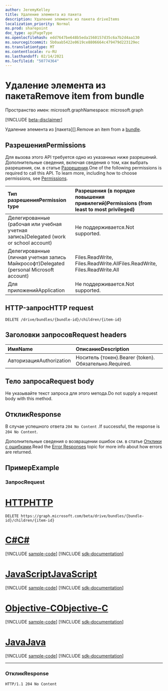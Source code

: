 ```yaml
---
author: JeremyKelley
title: Удаление элемента из пакета
description: Удаление элемента из пакета driveItems
localization_priority: Normal
ms.prod: sharepoint
doc_type: apiPageType
ms.openlocfilehash: edd7647be648b5eda1560157d35c6a7b2d4aa130
ms.sourcegitcommit: 5b0aab5422e0619ce8806664c479479d223129ec
ms.translationtype: MT
ms.contentlocale: ru-RU
ms.lasthandoff: 02/14/2021
ms.locfileid: "50774364"
---
```

# <a name="remove-item-from-bundle"></a><span data-ttu-id="22c36-103">Удаление элемента из пакета</span><span class="sxs-lookup"><span data-stu-id="22c36-103">Remove item from bundle</span></span>

<span data-ttu-id="22c36-104">Пространство имен: microsoft.graph</span><span class="sxs-lookup"><span data-stu-id="22c36-104">Namespace: microsoft.graph</span></span>

[!INCLUDE [beta-disclaimer](../../includes/beta-disclaimer.md)]

<span data-ttu-id="22c36-105">Удаление элемента из [пакета][].</span><span class="sxs-lookup"><span data-stu-id="22c36-105">Remove an item from a [bundle][].</span></span>

## <a name="permissions"></a><span data-ttu-id="22c36-106">Разрешения</span><span class="sxs-lookup"><span data-stu-id="22c36-106">Permissions</span></span>

<span data-ttu-id="22c36-p101">Для вызова этого API требуется одно из указанных ниже разрешений. Дополнительные сведения, включая сведения о том, как выбрать разрешения, см. в статье [Разрешения](/graph/permissions-reference).</span><span class="sxs-lookup"><span data-stu-id="22c36-p101">One of the following permissions is required to call this API. To learn more, including how to choose permissions, see [Permissions](/graph/permissions-reference).</span></span>

|<span data-ttu-id="22c36-109">Тип разрешения</span><span class="sxs-lookup"><span data-stu-id="22c36-109">Permission type</span></span>      | <span data-ttu-id="22c36-110">Разрешения (в порядке повышения привилегий)</span><span class="sxs-lookup"><span data-stu-id="22c36-110">Permissions (from least to most privileged)</span></span>              |
|:--------------------|:---------------------------------------------------------|
|<span data-ttu-id="22c36-111">Делегированные (рабочая или учебная учетная запись)</span><span class="sxs-lookup"><span data-stu-id="22c36-111">Delegated (work or school account)</span></span> | <span data-ttu-id="22c36-112">Не поддерживается.</span><span class="sxs-lookup"><span data-stu-id="22c36-112">Not supported.</span></span>                             |
|<span data-ttu-id="22c36-113">Делегированные (личная учетная запись Майкрософт)</span><span class="sxs-lookup"><span data-stu-id="22c36-113">Delegated (personal Microsoft account)</span></span> | <span data-ttu-id="22c36-114">Files.ReadWrite, Files.ReadWrite.All</span><span class="sxs-lookup"><span data-stu-id="22c36-114">Files.ReadWrite, Files.ReadWrite.All</span></span>   |
|<span data-ttu-id="22c36-115">Для приложений</span><span class="sxs-lookup"><span data-stu-id="22c36-115">Application</span></span>          | <span data-ttu-id="22c36-116">Не поддерживается.</span><span class="sxs-lookup"><span data-stu-id="22c36-116">Not supported.</span></span>                                           |

## <a name="http-request"></a><span data-ttu-id="22c36-117">HTTP-запрос</span><span class="sxs-lookup"><span data-stu-id="22c36-117">HTTP request</span></span>

```http
DELETE /drive/bundles/{bundle-id}/children/{item-id}
```

## <a name="request-headers"></a><span data-ttu-id="22c36-118">Заголовки запросов</span><span class="sxs-lookup"><span data-stu-id="22c36-118">Request headers</span></span>

| <span data-ttu-id="22c36-119">Имя</span><span class="sxs-lookup"><span data-stu-id="22c36-119">Name</span></span>          | <span data-ttu-id="22c36-120">Описание</span><span class="sxs-lookup"><span data-stu-id="22c36-120">Description</span></span>  |
|:------------- |:------------ |
| <span data-ttu-id="22c36-121">Авторизация</span><span class="sxs-lookup"><span data-stu-id="22c36-121">Authorization</span></span> | <span data-ttu-id="22c36-122">Носитель \{токен\}.</span><span class="sxs-lookup"><span data-stu-id="22c36-122">Bearer \{token\}.</span></span> <span data-ttu-id="22c36-123">Обязательно.</span><span class="sxs-lookup"><span data-stu-id="22c36-123">Required.</span></span> |

## <a name="request-body"></a><span data-ttu-id="22c36-124">Тело запроса</span><span class="sxs-lookup"><span data-stu-id="22c36-124">Request body</span></span>

<span data-ttu-id="22c36-125">Не указывайте текст запроса для этого метода.</span><span class="sxs-lookup"><span data-stu-id="22c36-125">Do not supply a request body with this method.</span></span>

## <a name="response"></a><span data-ttu-id="22c36-126">Отклик</span><span class="sxs-lookup"><span data-stu-id="22c36-126">Response</span></span>

<span data-ttu-id="22c36-127">В случае успешного ответа `204 No Content` .</span><span class="sxs-lookup"><span data-stu-id="22c36-127">If successful, the response is `204 No Content`.</span></span>

<span data-ttu-id="22c36-128">Дополнительные сведения о возвращении ошибок см. в статье [Отклики с ошибками][error-response].</span><span class="sxs-lookup"><span data-stu-id="22c36-128">Read the [Error Responses][error-response] topic for more info about how errors are returned.</span></span>

## <a name="example"></a><span data-ttu-id="22c36-129">Пример</span><span class="sxs-lookup"><span data-stu-id="22c36-129">Example</span></span>

### <a name="request"></a><span data-ttu-id="22c36-130">Запрос</span><span class="sxs-lookup"><span data-stu-id="22c36-130">Request</span></span>


# <a name="http"></a>[<span data-ttu-id="22c36-131">HTTP</span><span class="sxs-lookup"><span data-stu-id="22c36-131">HTTP</span></span>](#tab/http)
<!-- {"blockType": "request", "name": "remove-from-bundle" } -->

```http
DELETE https://graph.microsoft.com/beta/drive/bundles/{bundle-id}/children/{item-id}
```
# <a name="c"></a>[<span data-ttu-id="22c36-132">C#</span><span class="sxs-lookup"><span data-stu-id="22c36-132">C#</span></span>](#tab/csharp)
[!INCLUDE [sample-code](../includes/snippets/csharp/remove-from-bundle-csharp-snippets.md)]
[!INCLUDE [sdk-documentation](../includes/snippets/snippets-sdk-documentation-link.md)]

# <a name="javascript"></a>[<span data-ttu-id="22c36-133">JavaScript</span><span class="sxs-lookup"><span data-stu-id="22c36-133">JavaScript</span></span>](#tab/javascript)
[!INCLUDE [sample-code](../includes/snippets/javascript/remove-from-bundle-javascript-snippets.md)]
[!INCLUDE [sdk-documentation](../includes/snippets/snippets-sdk-documentation-link.md)]

# <a name="objective-c"></a>[<span data-ttu-id="22c36-134">Objective-C</span><span class="sxs-lookup"><span data-stu-id="22c36-134">Objective-C</span></span>](#tab/objc)
[!INCLUDE [sample-code](../includes/snippets/objc/remove-from-bundle-objc-snippets.md)]
[!INCLUDE [sdk-documentation](../includes/snippets/snippets-sdk-documentation-link.md)]

# <a name="java"></a>[<span data-ttu-id="22c36-135">Java</span><span class="sxs-lookup"><span data-stu-id="22c36-135">Java</span></span>](#tab/java)
[!INCLUDE [sample-code](../includes/snippets/java/remove-from-bundle-java-snippets.md)]
[!INCLUDE [sdk-documentation](../includes/snippets/snippets-sdk-documentation-link.md)]

---


### <a name="response"></a><span data-ttu-id="22c36-136">Отклик</span><span class="sxs-lookup"><span data-stu-id="22c36-136">Response</span></span>

<!-- { "blockType": "response" } -->

```http
HTTP/1.1 204 No Content
```


[bundle]: ../resources/bundle.md
[error-response]: /graph/errors

<!-- {
  "type": "#page.annotation",
  "description": "Remove an item from a bundle.",
  "keywords": "",
  "section": "documentation"
} -->


